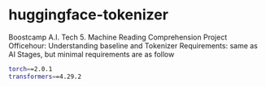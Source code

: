 # huggingface-tokenizer

Boostcamp A.I. Tech 5. Machine Reading Comprehension Project Officehour: Understanding baseline and Tokenizer
Requirements: same as AI Stages, but minimal requirements are as follow
```bash
torch==2.0.1
transformers==4.29.2
```
